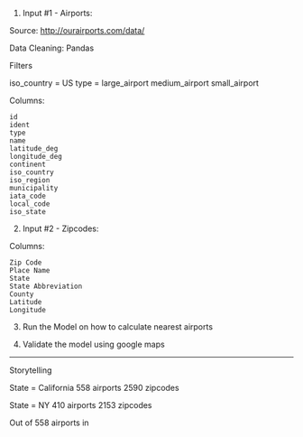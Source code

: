 1. Input #1 - Airports:

Source: http://ourairports.com/data/

Data Cleaning: Pandas

Filters

iso_country =  US
type =
large_airport
medium_airport
small_airport

Columns:

```
id
ident
type
name
latitude_deg
longitude_deg
continent
iso_country
iso_region
municipality
iata_code
local_code
iso_state

```

2. Input #2 - Zipcodes:

Columns:

```
Zip Code
Place Name
State
State Abbreviation
County
Latitude
Longitude
```


3. Run the Model on how to calculate nearest airports

4. Validate the model using google maps



-------------------------


Storytelling

State = California
558 airports
2590 zipcodes


State = NY
410 airports
2153 zipcodes

Out of 558 airports in
